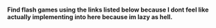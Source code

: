 #### Find flash games using the links listed below because I dont feel like actually implementing into here because im lazy as hell.

